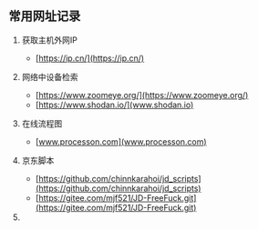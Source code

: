 ## 常用网址记录

1. 获取主机外网IP 
	
	- [https://ip.cn/](https://ip.cn/)

2. 网络中设备检索

	- [https://www.zoomeye.org/](https://www.zoomeye.org/)
	- [https://www.shodan.io/](www.shodan.io)

3. 在线流程图

	- [www.processon.com](www.processon.com)

4. 京东脚本

	- [https://github.com/chinnkarahoi/jd_scripts](https://github.com/chinnkarahoi/jd_scripts)
	- [https://gitee.com/mjf521/JD-FreeFuck.git](https://gitee.com/mjf521/JD-FreeFuck.git)

5. 